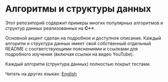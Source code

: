 # Алгоритмы и структуры данных

Этот репозиторий содержит примеры многих популярных алгоритмов и структур данных реализованных на **C++**.


Основной акцент сделан на подробное и доступное описание. Каждый алгоритм и структура данных имеет свой собственный отдельный README с соответствующими пояснениями и ссылками для подробного изучения (включая ссылки на видео YouTube).

Каждый алгоритм (структура данных) полностью покрыт тестами.

Читать на других языках: [English](/README.md)